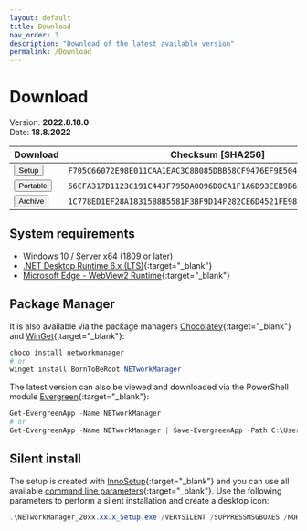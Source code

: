 ```yaml
---
layout: default
title: Download
nav_order: 3
description: "Download of the latest available version"
permalink: /Download
---
```


# Download

Version: **2022.8.18.0** <br>
Date: **18.8.2022**

| Download                                                                                                                                                                                                             | Checksum [SHA256]                                                  |
| -------------------------------------------------------------------------------------------------------------------------------------------------------------------------------------------------------------------- | ------------------------------------------------------------------ |
| <a href='https://github.com/BornToBeRoot/NETworkManager/releases/download/2022.8.18.0/NETworkManager_2022.8.18.0_Setup.exe' target='_blank'><button type="button" name="button" class="btn">Setup</button></a>       | `F705C66072E98E011CAA1EAC3C8B085DBB58CF9476EF9E50490CE526522BA6AA` |
| <a href='https://github.com/BornToBeRoot/NETworkManager/releases/download/2022.8.18.0/NETworkManager_2022.8.18.0_Portable.zip' target='_blank'><button type="button" name="button" class="btn">Portable</button></a> | `56CFA317D1123C191C443F7950A0096D0CA1F1A6D93EEB9B6C9128EFF6C3EF07` |
| <a href='https://github.com/BornToBeRoot/NETworkManager/releases/download/2022.8.18.0/NETworkManager_2022.8.18.0_Archive.zip' target='_blank'><button type="button" name="button" class="btn">Archive</button></a>   | `1C778ED1EF28A18315B8B5581F3BF9D14F282CE6D4521FE98F0057DAE2AFC30A` |

## System requirements

- Windows 10 / Server x64 (1809 or later)
- [.NET Desktop Runtime 6.x (LTS)](https://dotnet.microsoft.com/download/dotnet/6.0){:target="\_blank"}
- [Microsoft Edge - WebView2 Runtime](https://developer.microsoft.com/en-us/microsoft-edge/webview2/){:target="\_blank"}

## Package Manager

It is also available via the package managers [Chocolatey](https://chocolatey.org/packages/NETworkManager){:target="\_blank"} and [WinGet](https://github.com/microsoft/winget-pkgs/tree/master/manifests/b/BornToBeRoot/NETworkManager/){:target="\_blank"}:

```PowerShell
choco install networkmanager
# or
winget install BornToBeRoot.NETworkManager
```

The latest version can also be viewed and downloaded via the PowerShell module [Evergreen](https://github.com/aaronparker/evergreen){:target="\_blank"}:

```PowerShell
Get-EvergreenApp -Name NETworkManager
# or
Get-EvergreenApp -Name NETworkManager | Save-EvergreenApp -Path C:\Users\$env:Username\Downloads\
```

## Silent install

The setup is created with [InnoSetup](https://jrsoftware.org/isinfo.php){:target="\_blank"} and you can use all available [command line parameters](https://jrsoftware.org/ishelp/index.php?topic=setupcmdline){:target="\_blank"}. Use the following parameters to perform a silent installation and create a desktop icon:

```PowerShell
.\NETworkManager_20xx.xx.x_Setup.exe /VERYSILENT /SUPPRESSMSGBOXES /NORESTART /TASKS="desktopicon" /SP-
```
